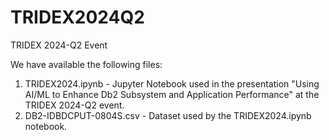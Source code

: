 # TRIDEX2024Q2
TRIDEX 2024-Q2 Event

We have available the following files:
1. TRIDEX2024.ipynb - Jupyter Notebook used in the presentation "Using AI/ML to Enhance Db2 Subsystem and Application Performance" at the TRIDEX 2024-Q2 event.
2. DB2-IDBDCPUT-0804S.csv - Dataset used by the TRIDEX2024.ipynb notebook.
